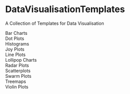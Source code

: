 # DataVisualisationTemplates
A Collection of Templates for Data Visualisation

Bar Charts  
Dot Plots  
Histograms  
Joy Plots  
Line Plots  
Lollipop Charts  
Radar Plots  
Scatterplots  
Swarm Plots  
Treemaps  
Violin Plots  
